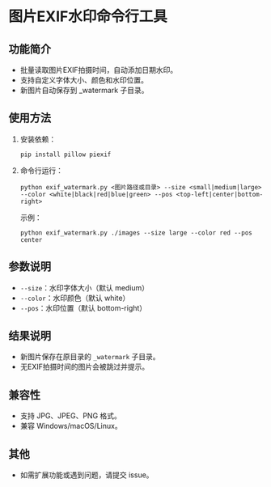 # 图片EXIF水印命令行工具

## 功能简介
- 批量读取图片EXIF拍摄时间，自动添加日期水印。
- 支持自定义字体大小、颜色和水印位置。
- 新图片自动保存到 _watermark 子目录。

## 使用方法
1. 安装依赖：
   ```
   pip install pillow piexif
   ```
2. 命令行运行：
   ```
   python exif_watermark.py <图片路径或目录> --size <small|medium|large> --color <white|black|red|blue|green> --pos <top-left|center|bottom-right>
   ```
   示例：
   ```
   python exif_watermark.py ./images --size large --color red --pos center
   ```

## 参数说明
- `--size`：水印字体大小（默认 medium）
- `--color`：水印颜色（默认 white）
- `--pos`：水印位置（默认 bottom-right）

## 结果说明
- 新图片保存在原目录的 `_watermark` 子目录。
- 无EXIF拍摄时间的图片会被跳过并提示。

## 兼容性
- 支持 JPG、JPEG、PNG 格式。
- 兼容 Windows/macOS/Linux。

## 其他
- 如需扩展功能或遇到问题，请提交 issue。
